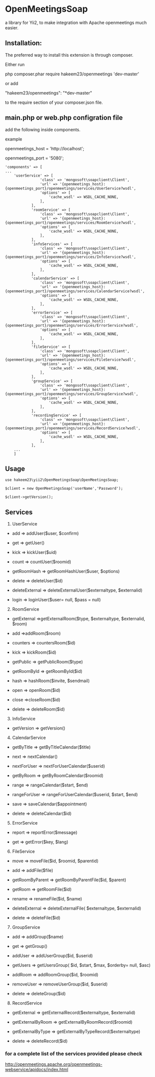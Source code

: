 # OpenMeetingsSoap

a library for Yii2, to make integration with Apache openmeetings much easier.

## Installation:

The preferred way to install this extension is through composer.

Either run

php composer.phar require hakeem23/openmeetings 'dev-master'

or add

"hakeem23/openmeetings": "*dev-master"

to the require section of your composer.json file.

## main.php or web.php configration file

add the following inside components.

example

openmeetings_host = 'http://localhost';

openmeetings_port = '5080';

```
'components' => [
...
    'userService' => [
                'class' => 'mongosoft\soapclient\Client',
                'url' => '{openmeetings_host}:{openmeetings_port}/openmeetings/services/UserService?wsdl',
                'options' => [
                    'cache_wsdl' => WSDL_CACHE_NONE,
                ],
            ],
            'roomService' => [
                'class' => 'mongosoft\soapclient\Client',
                'url' => '{openmeetings_host}:{openmeetings_port}/openmeetings/services/RoomService?wsdl',
                'options' => [
                    'cache_wsdl' => WSDL_CACHE_NONE,
                ],
            ],
            'infoServices' => [
                'class' => 'mongosoft\soapclient\Client',
                'url' => '{openmeetings_host}:{openmeetings_port}/openmeetings/services/InfoService?wsdl',
                'options' => [
                    'cache_wsdl' => WSDL_CACHE_NONE,
                ],
            ],
            'calendarService' => [
                'class' => 'mongosoft\soapclient\Client',
                'url' => '{openmeetings_host}:{openmeetings_port}/openmeetings/services/CalendarService?wsdl',
                'options' => [
                    'cache_wsdl' => WSDL_CACHE_NONE,
                ],
            ],
            'errorService' => [
                'class' => 'mongosoft\soapclient\Client',
                'url' => '{openmeetings_host}:{openmeetings_port}/openmeetings/services/ErrorService?wsdl',
                'options' => [
                    'cache_wsdl' => WSDL_CACHE_NONE,
                ],
            ],
            'fileService' => [
                'class' => 'mongosoft\soapclient\Client',
                'url' => '{openmeetings_host}:{openmeetings_port}/openmeetings/services/FileService?wsdl',
                'options' => [
                    'cache_wsdl' => WSDL_CACHE_NONE,
                ],
            ],
            'groupService' => [
                'class' => 'mongosoft\soapclient\Client',
                'url' => '{openmeetings_host}:{openmeetings_port}/openmeetings/services/GroupService?wsdl',
                'options' => [
                    'cache_wsdl' => WSDL_CACHE_NONE,
                ],
            ],
            'recordingService' => [
                'class' => 'mongosoft\soapclient\Client',
                'url' => '{openmeetings_host}:{openmeetings_port}/openmeetings/services/RecordService?wsdl',
                'options' => [
                    'cache_wsdl' => WSDL_CACHE_NONE,
                ],
            ],
    ...
    ]
```        

## Usage

```
use hakeem23\yii2\OpenMeetingsSoap\OpenMeetingsSoap;

$client = new OpenMeetingsSoap('userName','Password');

$client->getVersion();
```

## Services

1. UserService

  - add => addUser($user, $confirm)
  
  - get => getUser()
  
  - kick => kickUser($uid)
  
  - count => countUser($roomid)
  
  - getRoomHash => getRoomHashUser($user, $options)
  
  - delete => deleteUser($id)
  
  - deleteExternal =>  deleteExternalUser($externaltype, $externalid)
  
  - login => loginUser($user= null, $pass = null)
  
2. RoomService

  - getExternal =>getExternalRoom($type, $externaltype, $externalid, $room)
  
  - add =>addRoom($room)
  
  - counters => countersRoom($id)
  
  - kick => kickRoom($id)
  
  - getPublic => getPublicRoom($type)
  
  - getRoomById => getRoomById($id)
  
  - hash => hashRoom($invite, $sendmail)
  
  - open => openRoom($id)
  
  - close =>closeRoom($id)
  
  - delete => deleteRoom($id)
  
3. InfoService

  - getVersion  => getVersion()
  
4. CalendarService

  - getByTitle => getByTitleCalendar($title)
  
  - next => nextCalendar()
  
  - nextForUser => nextForUserCalendar($userid)
  
  - getByRoom => getByRoomCalendar($roomid)
  
  - range => rangeCalendar($start, $end)
  
  - rangeForUser => rangeForUserCalendar($userid, $start, $end)
  
  - save => saveCalendar($appointment)
  
  - delete => deleteCalendar($id)
  
5. ErrorService

  - report => reportError($message)
  
  - get => getError($key, $lang)
  
6. FileService

  - move => moveFile($id, $roomid, $parentid)
  
  - add => addFile($file)
  
  - getRoomByParent => getRoomByParentFile($id, $parent)
  
  - getRoom => getRoomFile($id)
  
  - rename => renameFile($id, $name)
  
  - deleteExternal => deleteExternalFile( $externaltype, $externalid)
  
  - delete => deleteFile($id)
  
7. GroupService

  - add => addGroup($name)
  
  - get => getGroup()
  
  - addUser => addUserGroup($id, $userid)
  
  - getUsers => getUsersGroup( $id, $start, $max, $orderby= null, $asc)
  
  - addRoom => addRoomGroup($id, $roomid)
  
  - removeUser => removeUserGroup($id, $userid)
  
  - delete => deleteGroup($id)
  
8. RecordService

  - getExternal => getExternalRecord($externaltype, $externalid)
  
  - getExternalByRoom => getExternalByRoomRecord($roomid)
  
  - getExternalByType => getExternalByTypeRecord($externaltype)
  
  - delete => deleteRecord($id)

### for a complete list of the services provided please check 
http://openmeetings.apache.org/openmeetings-webservice/apidocs/index.html

